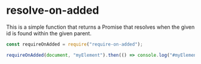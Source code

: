 # resolve-on-added

This is a simple function that returns a Promise that resolves when the given id is found
within the given parent.

```js
const requireOnAdded = require("require-on-added");

requireOnAdded(document, "myElement").then(() => console.log("#myElement has been added to the DOM"));
```
